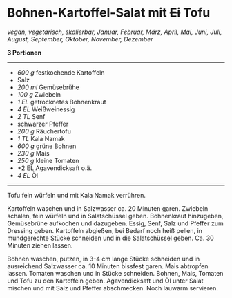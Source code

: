 # Bohnen-Kartoffel-Salat mit ~~Ei~~ Tofu

*vegan, vegetarisch, skalierbar, Januar, Februar, März, April, Mai, Juni, Juli, August, September, Oktober, November, Dezember*

**3 Portionen**

---

- *600 g* festkochende Kartoffeln
- Salz
- *200 ml* Gemüsebrühe
- *100 g* Zwiebeln
- *1 EL* getrocknetes Bohnenkraut
- *4 EL* Weißweinessig
- *2 TL* Senf
- schwarzer Pfeffer
- *200 g* Räuchertofu
- *1 TL* Kala Namak
- *600 g* grüne Bohnen
- *230 g* Mais
- *250 g* kleine Tomaten
- *2 EL Agavendicksaft o.ä.
- *4 EL* Öl

---

Tofu fein würfeln und mit Kala Namak verrühren.

Kartoffeln waschen und in Salzwasser ca. 20 Minuten garen. Zwiebeln schälen, fein würfeln und in Salatschüssel geben. Bohnenkraut hinzugeben, Gemüsebrühe aufkochen und dazugeben. Essig, Senf, Salz und Pfeffer zum Dressing geben. Kartoffeln abgießen, bei Bedarf noch heiß pellen, in mundgerechte Stücke schneiden und in die Salatschüssel geben. Ca. 30 Minuten ziehen lassen.

Bohnen waschen, putzen, in 3-4 cm lange Stücke schneiden und in ausreichend Salzwasser ca. 10 Minuten bissfest garen. Mais abtropfen lassen. Tomaten waschen und in Stücke schneiden. Bohnen, Mais, Tomaten und Tofu zu den Kartoffeln geben. Agavendicksaft und Öl unter Salat mischen und mit Salz und Pfeffer abschmecken. Noch lauwarm servieren.
